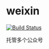 weixin
==========
[![Build Status](https://travis-ci.org/liuxiaodong/weixin-trap.png?branch=master)](https://travis-ci.org/liuxiaodong/weixin-trap)


托管多个公众号
